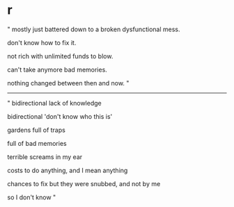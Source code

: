 # r

"
mostly just battered down to a broken dysfunctional mess.

don't know how to fix it.

not rich with unlimited funds to blow.

can't take anymore bad memories.

nothing changed between then and now.
"

---

"
bidirectional lack of knowledge

bidirectional 'don't know who this is'

gardens full of traps

full of bad memories

terrible screams in my ear

costs to do anything, and I mean anything

chances to fix but they were snubbed, and not by me

so I don't know
"


